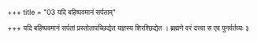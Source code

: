 +++
title = "03 यदि बहिष्पवमानं सर्पताम्"

+++
यदि बहिष्पवमानं सर्पतां प्रस्तोतापच्छिद्येत यज्ञस्य शिरश्छिद्येत । ब्रह्मणे वरं दत्त्वा स एव पुनर्वर्तव्यः ३